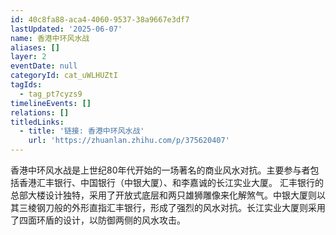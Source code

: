 ```yaml
---
id: 40c8fa88-aca4-4060-9537-38a9667e3df7
lastUpdated: '2025-06-07'
name: 香港中环风水战
aliases: []
layer: 2
eventDate: null
categoryId: cat_uWLHUZtI
tagIds:
  - tag_pt7cyzs9
timelineEvents: []
relations: []
titledLinks:
  - title: '链接: 香港中环风水战'
    url: 'https://zhuanlan.zhihu.com/p/375620407'
---
```

香港中环风水战是上世纪80年代开始的一场著名的商业风水对抗。主要参与者包括香港汇丰银行、中国银行（中银大厦）、和李嘉诚的长江实业大厦。 汇丰银行的总部大楼设计独特，采用了开放式底层和两只雄狮雕像来化解煞气。中银大厦则以其三棱钢刀般的外形直指汇丰银行，形成了强烈的风水对抗。长江实业大厦则采用了四面环盾的设计，以防御两侧的风水攻击。
